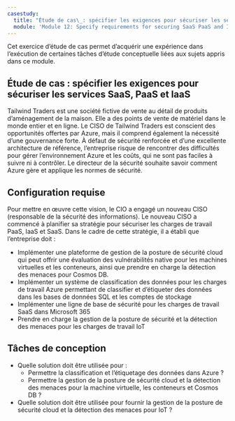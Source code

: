 ```yaml
---
casestudy:
  title: "Étude de cas\_: spécifier les exigences pour sécuriser les services SaaS, PaaS et IaaS"
  module: 'Module 12: Specify requirements for securing SaaS PaaS and IaaS services'
---
```


Cet exercice d’étude de cas permet d’acquérir une expérience dans l’exécution de certaines tâches d’étude conceptuelle liées aux sujets appris dans ce module.

## Étude de cas : spécifier les exigences pour sécuriser les services SaaS, PaaS et IaaS

Tailwind Traders est une société fictive de vente au détail de produits d’aménagement de la maison. Elle a des points de vente de matériel dans le monde entier et en ligne. Le CISO de Tailwind Traders est conscient des opportunités offertes par Azure, mais il comprend également la nécessité d’une gouvernance forte. À défaut de sécurité renforcée et d’une excellente architecture de référence, l’entreprise risque de rencontrer des difficultés pour gérer l’environnement Azure et les coûts, qui ne sont pas faciles à suivre ni à contrôler. Le directeur de la sécurité souhaite savoir comment Azure gère et applique les normes de sécurité.

## Configuration requise

Pour mettre en œuvre cette vision, le CIO a engagé un nouveau CISO (responsable de la sécurité des informations). Le nouveau CISO a commencé à planifier sa stratégie pour sécuriser les charges de travail PaaS, IaaS et SaaS. Dans le cadre de cette stratégie, il a établi que l’entreprise doit :

-   Implémenter une plateforme de gestion de la posture de sécurité cloud qui peut offrir une évaluation des vulnérabilités native pour les machines virtuelles et les conteneurs, ainsi que prendre en charge la détection des menaces pour Cosmos DB.
-   Implémenter un système de classification des données pour les charges de travail Azure permettant de classifier et d’étiqueter des données dans les bases de données SQL et les comptes de stockage
-   Implémenter une ligne de base de sécurité pour les charges de travail SaaS dans Microsoft 365
-   Prendre en charge la gestion de la posture de sécurité et la détection des menaces pour les charges de travail IoT

## Tâches de conception

* Quelle solution doit être utilisée pour :
   - Permettre la classification et l’étiquetage des données dans Azure ?
   - Permettre la gestion de la posture de sécurité cloud et la détection des menaces pour la machine virtuelle, les conteneurs et Cosmos DB ?
* Quelle solution doit être utilisée pour fournir la gestion de la posture de sécurité cloud et la détection des menaces pour IoT ?

